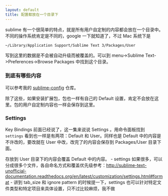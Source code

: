 ```yaml
---
layout: default
title: 配置都放在一个目录下
---
```


sublime 有一个很简单的特点，就是所有用户自定制的内容都会放在一个目录中。不同的操作系统肯定是不同的，google 一下就知道了，不过 Mac 系统下是

    ~/Library/Application Support/Sublime Text 3/Packages/User

写到这里的数据是不会被自动升级而被覆盖的。可以到 menu->Sublime Text->Preferences->Browse Packages 中找到这个目录。

### 到底有哪些内容

可以参考我的 [sublime-config](https://github.com/happypeter/sublime-config) 仓库。

除了这些，如果安装扩展包，包也一样有自己的 Default 设置，肯定不会放在这里。包的用户自定制内容也一样会保存到这里。

### Settings

Key Bindings 前面已经说了，这一集来说说 Settings 。用命令面板找到 `settings` 看到也一样是有两项：Default 和 User。同样也是 Default 中的内容是不许改的，要改就在 User 中改，改完了的内容会保存到 Packages/User 目录下面。

存放到 User 目录下的内容会覆盖 Default 中的内容。
	  - settings 如果很多，可以分成很多个文件，各自命名方式和覆盖优先级参考：http://sublime-text-unofficial-documentation.readthedocs.org/en/latest/customization/settings.html#format
	  - 讲到 tab_size 和 ignore pattern 的时候提一下，settings 也可以针对特定文件类型和特定项目来具体设置，只不过比较麻烦，我不做